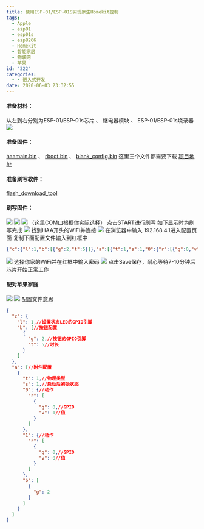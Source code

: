 ```yaml
---
title: 使用ESP-01/ESP-01S实现原生Homekit控制
tags:
  - Apple
  - esp01
  - esp01s
  - esp8266
  - Homekit
  - 智能家居
  - 物联网
  - 苹果
id: '322'
categories:
  - - 嵌入式开发
date: 2020-06-03 23:32:55
---
```


#### 准备材料：

从左到右分别为ESP-01/ESP-01s芯片 、 继电器模块 、 ESP-01/ESP-01s烧录器 ![](https://cdn.jsdelivr.net/gh/taoidle/taoidle.github.io@master/assets/images/1591193142-WechatIMG4-scaled-e1591193170554.jpeg)

#### 准备固件：

[haamain.bin](https://github.com/RavenSystem/haa/releases/download/2.4.4/haamain.bin "haamain.bin") 、 [rboot.bin](https://github.com/SuperHouse/esp-open-rtos/raw/master/bootloader/firmware_prebuilt/rboot.bin "rboot.bin") 、 [blank\_config.bin](https://github.com/SuperHouse/esp-open-rtos/raw/master/bootloader/firmware_prebuilt/blank_config.bin "blank_config.bin") 这里三个文件都需要下载 [项目地址](https://github.com/RavenSystem/esp-homekit-devices "项目地址")

#### 准备刷写软件：

[flash\_download\_tool](https://www.espressif.com/sites/default/files/tools/flash_download_tool_v3.8.5_0.zip "flash_download_tool")

#### 刷写固件：

![](https://cdn.jsdelivr.net/gh/taoidle/taoidle.github.io@master/assets/images/wp_editor_md_dc60f654062ffaf51a78c08acd2bba99.jpg) ![](https://cdn.jsdelivr.net/gh/taoidle/taoidle.github.io@master/assets/images/wp_editor_md_17aaa84cfd343767b9ff2190f37112de.jpg) ![](https://cdn.jsdelivr.net/gh/taoidle/taoidle.github.io@master/assets/images/wp_editor_md_ae5295ddb67f9d167fb0cbc6e273d42b.jpg) （这里COM口根据你实际选择） 点击START进行刷写 如下显示时为刷写完成 ![](https://cdn.jsdelivr.net/gh/taoidle/taoidle.github.io@master/assets/images/wp_editor_md_ed0e07c1fd2fb9b069d8406cadf05f73.jpg) 找到HAA开头的WiFi并连接 ![](https://cdn.jsdelivr.net/gh/taoidle/taoidle.github.io@master/assets/images/wp_editor_md_bc59846a058b421d0e9d6cb772b9d550.jpg) 在浏览器中输入 192.168.4.1进入配置页面 复制下面配置文件输入到红框中

```json
{"c":{"l":1,"b":[{"g":2,"t":5}]},"a":[{"t":1,"s":1,"0":{"r":[{"g":0,"v":1}]},"1":{"r":[{"g":0,"v":0}]},"b":[{"g":2}]}]}
```

![](https://cdn.jsdelivr.net/gh/taoidle/taoidle.github.io@master/assets/images/wp_editor_md_442a50992d699b66adc7d22091f84dd8.jpg) 选择你家的WiFi并在红框中输入密码 ![](https://cdn.jsdelivr.net/gh/taoidle/taoidle.github.io@master/assets/images/wp_editor_md_3601abf44598877a7b93a94c13d64c0e.jpg) 点击Save保存，耐心等待7-10分钟后芯片开始正常工作

#### 配对苹果家庭

![](https://cdn.jsdelivr.net/gh/taoidle/taoidle.github.io@master/assets/images/wp_editor_md_6a43f5d933a297c680519a2aab5b25e3.jpg) ![](https://cdn.jsdelivr.net/gh/taoidle/taoidle.github.io@master/assets/images/wp_editor_md_73a4d355793de9eb87f78bba7441b8c4.jpg) 配置文件意思

```json
{
  "c": {
    "l": 1,//设置状态LED的GPIO引脚
    "b": [//按钮配置
      {
        "g": 2,//按钮的GPIO引脚
        "t": 5//时长
      }
    ]
  },
  "a": [//附件配置
    {
      "t": 1,//物理类型
      "s": 1,//启动后初始状态
      "0": {//动作
        "r": [
          {
            "g": 0,//GPIO
            "v": 1//值
          }
        ]
      },
      "1": {//动作
        "r": [
          {
            "g": 0,//GPIO
            "v": 0//值
          }
        ]
      },
      "b": [
        {
          "g": 2
        }
      ]
    }
  ]
}

```